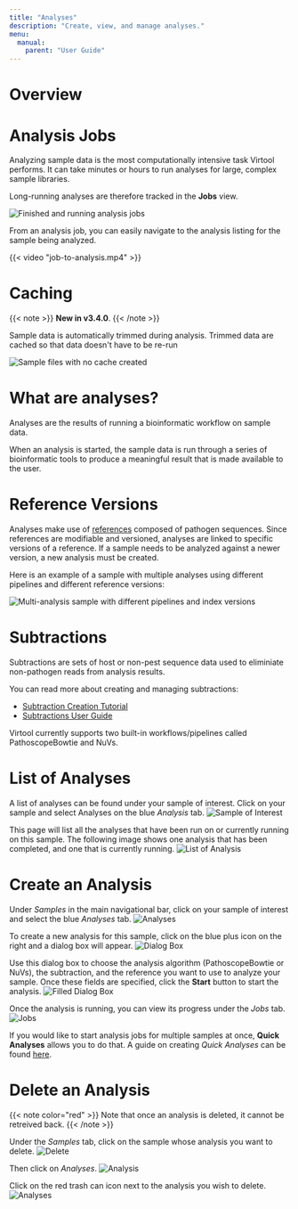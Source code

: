 ```yaml
---
title: "Analyses"
description: "Create, view, and manage analyses."
menu:
  manual:
    parent: "User Guide"
---
```


# Overview

# Analysis Jobs

Analyzing sample data is the most computationally intensive task Virtool performs. It can take minutes or hours to run analyses for large, complex sample libraries.

Long-running analyses are therefore tracked in the **Jobs** view.

![Finished and running analysis jobs](jobs.png)

From an analysis job, you can easily navigate to the analysis listing for the sample being analyzed.

{{< video "job-to-analysis.mp4" >}}

# Caching

{{< note >}}
**New in v3.4.0**.
{{< /note >}}

Sample data is automatically trimmed during analysis. Trimmed data are cached so that data doesn't have to be re-run

![Sample files with no cache created](files-no-cache.png)

# What are analyses?

Analyses are the results of running a bioinformatic workflow on sample data.

When an analysis is started, the sample data is run through a series of bioinformatic tools to produce a meaningful result that is made available to the user.

# Reference Versions

Analyses make use of [references](/docs/manual/ug_references) composed of pathogen sequences. Since references are modifiable and versioned, analyses are linked to specific versions of a reference. If a sample needs to be analyzed against a newer version, a new analysis must be created.

Here is an example of a sample with multiple analyses using different pipelines and different reference versions:

![Multi-analysis sample with different pipelines and index versions](multiple-analyses.png)


# Subtractions

Subtractions are sets of host or non-pest sequence data used to eliminiate non-pathogen reads from analysis results.

You can read more about creating and managing subtractions:

- [Subtraction Creation Tutorial](/docs/manual/tut_subtraction)
- [Subtractions User Guide](/docs/manual/ug_subtraction)

Virtool currently supports two built-in workflows/pipelines called PathoscopeBowtie and NuVs.

# List of Analyses 

A list of analyses can be found under your sample of interest. Click on your sample and select Analyses on the blue _Analysis_ tab.
![Sample of Interest](sample_of_interest.png)

This page will list all the analyses that have been run on or currently running on this sample. The following image shows one analysis that has been completed, and one that is currently running.
![List of Analysis](list_analyses.png)

# Create an Analysis

Under _Samples_ in the main navigational bar, click on your sample of interest and select the blue _Analyses_ tab.
![Analyses](analyses2.png)

To create a new analysis for this sample, click on the blue plus icon on the right and a dialog box will appear.
![Dialog Box](dialog.png)


Use this dialog box to choose the analysis algorithm (PathoscopeBowtie or NuVs), the subtraction, and the reference you want to use to analyze your sample. Once these fields are specified, click the **Start** button to start the analysis.
![Filled Dialog Box](filleddialog.png)

Once the analysis is running, you can view its progress under the _Jobs_ tab.
![Jobs](jobs2.png)

If you would like to start analysis jobs for multiple samples at once, **Quick Analyses** allows you to do that. A guide on creating _Quick Analyses_ can be found [here](/docs/manual/ug_samples).


# Delete an Analysis

{{< note color="red" >}}
Note that once an analysis is deleted, it cannot be retreived back.
{{< /note >}}

Under the _Samples_ tab, click on the sample whose analysis you want to delete.
![Delete](delete.png)

Then click on _Analyses_. 
![Analysis](delete2.png)

Click on the red trash can icon next to the analysis you wish to delete. 
![Analyses](analyses2.png)